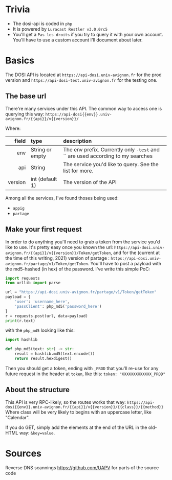 # Trivia
- The dosi-api is coded in `php`
- It is powered by `Luracast Restler v3.0.0rc5`
- You'll get a `Pas les droits` if you try to query it with your own account. You'll have to use a custom account I'll document about later.

# Basics
The DOSI API is located at `https://api-dosi.univ-avignon.fr` for the prod version and `https://api-dosi-test.univ-avignon.fr` for the testing one.

## The base url
There're many services under this API. The common way to access one is querying this way:
`https://api-dosi{{env}}.univ-avignon.fr/{{api}}/v{{version}}/`

Where:

| field        | type                | description |
| -----------: | :------------------ | :---------- |
| env          | String or empty     | The env prefix. Currently only `-test` and `` are used according to my searches |
| api          | String              | The service you'd like to query. See the list for more. |
| version      | int (default 1)     | The version of the API |

Among all the services, I've found thoses being used:
- `appig`
- `partage`

## Make your first request 
In order to do anything you'll need to grab a token from the service you'd like to use. It's pretty easy once you known the url:
`https://api-dosi.univ-avignon.fr/{{api}}/v{{version}}/Token/getToken`, and for the (current at the time of this writing, 2021) version of partage : 
`https://api-dosi.univ-avignon.fr/partage/v1/Token/getToken`.
You'll have to post a payload with the md5-hashed (in hex) of the password. I've write this simple PoC:
```python
import requests
from urllib import parse

url = "https://api-dosi.univ-avignon.fr/partage/v1/Token/getToken"
payload = {
    'user': 'username_here',
    'passClient': php_md5('password_here')
}
r = requests.post(url, data=payload)
print(r.text)
```
with the `php_md5` looking like this:
```python
import hashlib

def php_md5(text: str) -> str:
    result = hashlib.md5(text.encode())
    return result.hexdigest()
```

Then you should get a token, ending with `_PROD` that you'll re-use for any future request in the header at `token`, like this:
`token: "XXXXXXXXXXXXX_PROD"`

## About the structure
This API is very RPC-likely, so the routes works that way:
`https://api-dosi{{env}}.univ-avignon.fr/{{api}}/v{{version}}/{{class}}/{{method}}`
Where class will be very likely to begins with an uppercase letter, like "Calendar". 

If you do GET, simply add the elements at the end of the URL in the old-HTML way: `&key=value`. 

# Sources
Reverse DNS scannings
https://github.com/UAPV for parts of the source code

